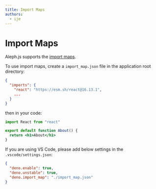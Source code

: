 ```yaml
---
title: Import Maps
authors:
  - ije
---
```


# Import Maps

Aleph.js supports the [import maps](https://github.com/WICG/import-maps).

To use import maps, create a `import_map.json` file in the application root directory:
```json
{
  "imports": {
    "react": "https://esm.sh/react@16.13.1",
    ...
  }
}
```

then in your code:

```jsx
import React from "react"

export default function About() {
  return <h1>About</h1>
}
```

If you are using VS Code, please add below settings in the `.vscode/settings.json`:
```json
{
  "deno.enable": true,
  "deno.unstable": true,
  "deno.import_map": "./import_map.json"
}
```